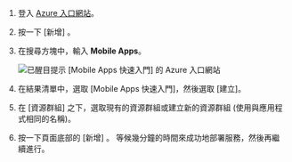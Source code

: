 1. 登入 [Azure 入口網站]。

2. 按一下 [新增] 。

3. 在搜尋方塊中，輸入 **Mobile Apps**。

    ![已醒目提示 [Mobile Apps 快速入門] 的 Azure 入口網站][quickstart]

4. 在結果清單中，選取 [Mobile Apps 快速入門]，然後選取 [建立]。
 
5. 在 [資源群組] 之下，選取現有的資源群組或建立新的資源群組 (使用與應用程式相同的名稱)。

6. 按一下頁面底部的 [新增] 。 等候幾分鐘的時間來成功地部署服務，然後再繼續進行。

<!-- Images. -->
[quickstart]: ./media/app-service-mobile-dotnet-backend-create-new-service/search-mobile-apps-quickstart.png

<!-- URLs. -->
[Azure 入口網站]: https://portal.azure.com/
